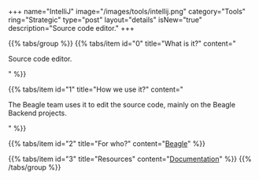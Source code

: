 +++
name="IntelliJ"
image="/images/tools/intellij.png"
category="Tools"
ring="Strategic"
type="post"
layout="details"
isNew="true"
description="Source code editor."
+++

{{% tabs/group %}}
  {{% tabs/item id="0" title="What is it?" content="<p>Source code editor.</p>" %}}
  
  {{% tabs/item id="1" title="How we use it?" content="<p>The Beagle team uses it to edit the source code, mainly on the Beagle Backend projects.</p>" %}}
  
  {{% tabs/item id="2" title="For who?" content="<a href='https://usebeagle.io/' target='_blank'>Beagle</a>" %}}

  {{% tabs/item id="3" title="Resources" content="<a href='https://www.jetbrains.com/pt-br/idea/' target='_blank'>Documentation</a>" %}}
{{% /tabs/group %}}